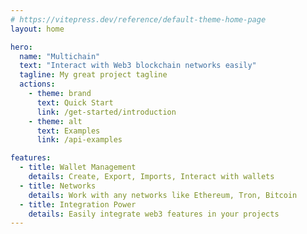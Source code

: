 ```yaml
---
# https://vitepress.dev/reference/default-theme-home-page
layout: home

hero:
  name: "Multichain"
  text: "Interact with Web3 blockchain networks easily"
  tagline: My great project tagline
  actions:
    - theme: brand
      text: Quick Start
      link: /get-started/introduction
    - theme: alt
      text: Examples
      link: /api-examples

features:
  - title: Wallet Management
    details: Create, Export, Imports, Interact with wallets
  - title: Networks
    details: Work with any networks like Ethereum, Tron, Bitcoin
  - title: Integration Power
    details: Easily integrate web3 features in your projects
---
```


